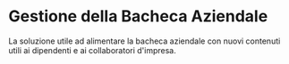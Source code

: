 # Gestione della Bacheca Aziendale
La soluzione utile ad alimentare la bacheca aziendale con nuovi contenuti utili ai dipendenti e ai collaboratori d'impresa.
